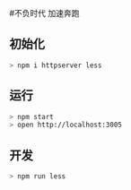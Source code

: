 #不负时代 加速奔跑

## 初始化

```bash
> npm i httpserver less
```

## 运行

```bash
> npm start
> open http://localhost:3005
```

## 开发

```bash
> npm run less
```